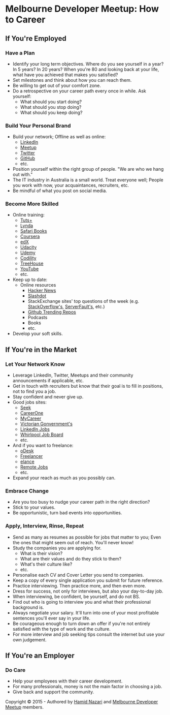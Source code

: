 # Melbourne Developer Meetup: How to Career

## If You're Employed

### Have a Plan
- Identify your long term objectives. Where do you see yourself in a year? In 5 years? In 20 years? When you're 80 and looking back at your life, what have you achieved that makes you satisfied?
- Set milestones and think about how you can reach them.
- Be willing to get out of your comfort zone.
- Do a retrospective on your career path every once in while. Ask yourself:
  - What should you start doing?
  - What should you stop doing?
  - What should you keep doing?

### Build Your Personal Brand
- Build your network; Offline as well as online:
  - [LinkedIn](https://www.linkedin.com)
  - [Meetup](http://www.meetup.com/)
  - [Twitter](https://twitter.com/)
  - [GitHub](https://github.com/)
  - etc.
- Position yourself within the right group of people. "We are who we hang out with."
- The IT industry in Australia is a small world. Treat everyone well; People you work with now, your acquaintances, recruiters, etc.
- Be mindful of what you post on social media.

### Become More Skilled
- Online training:
  - [Tuts+](http://tutsplus.com/)
  - [Lynda](http://www.lynda.com/)
  - [Safari Books](https://www.safaribooksonline.com/)
  - [Coursera](https://www.coursera.org/)
  - [edX](https://www.edx.org/)
  - [Udacity](https://www.udacity.com/)
  - [Udemy](https://www.udemy.com/)
  - [Codility](https://codility.com/programmers/)
  - [TreeHouse](http://teamtreehouse.com/)
  - [YouTube](https://www.youtube.com/)
  - etc.
- Keep up to date:
  - Online resources
    - [Hacker News](https://news.ycombinator.com/)
    - [Slashdot](http://slashdot.org/)
    - StackExchange sites' top questions of the week (e.g. [StackOverflow's](http://stackoverflow.com/?tab=week), [ServerFault's](http://serverfault.com/?tab=week), etc.)
    - [Github Trending Repos](https://github.com/trending)
    - Podcasts
    - Books
    - etc.
- Develop your soft skills.

## If You're in the Market

### Let Your Network Know
- Leverage LinkedIn, Twitter, Meetups and their community announcements if applicable, etc.
- Get in touch with recruiters but know that their goal is to fill in positions, not to find you a job.
- Stay confident and never give up.
- Good jobs sites:
  - [Seek](http://www.seek.com.au/)
  - [CareerOne](http://www.careerone.com.au/)
  - [MyCareer](http://mycareer.com/)
  - [Victorian Gonvernment's](http://careers.vic.gov.au/)
  - [LinkedIn Jobs](https://www.linkedin.com/job/home)
  - [Whirlpool Job Board](https://whirlpool.net.au/jobs/)
  - etc.
- And if you want to freelance:
  - [oDesk](https://www.odesk.com/)
  - [Freelancer](https://www.freelancer.com.au/)
  - [elance](https://www.elance.com/)
  - [Remote Jobs](http://remoteok.io/)
  - etc.
- Expand your reach as much as you possibly can.

### Embrace Change
- Are you too busy to nudge your career path in the right direction?
- Stick to your values.
- Be opportunistic, turn bad events into opportunities.

### Apply, Interview, Rinse, Repeat
- Send as many as resumes as possible for jobs that matter to you; Even the ones that might seem out of reach. You'll never know!
- Study the companies you are applying for.
  - What is their vision?
  - What are their values and do they stick to them?
  - What's their culture like?
  - etc.
- Personalise each CV and Cover Letter you send to companies.
- Keep a copy of every single application you submit for future reference.
- Practice interviewing. Then practice more, and then even more.
- Dress for success, not only for interviews, but also your day-to-day job.
- When interviewing, be confident, be yourself, and do not BS.
- Find out who is going to interview you and what their professional background is.
- Always negotiate your salary. It'll turn into one of your most profitable sentences you'll ever say in your life.
- Be courageous enough to turn down an offer if you're not entirely satisfied with the type of work and the culture.
- For more interview and job seeking tips consult the internet but use your own judgement.

## If You're an Employer

### Do Care
- Help your employees with their career development.
- For many professionals, money is not the main factor in choosing a job.
- Give back and support the community.

Copyright &copy; 2015 - Authored by [Hamid Nazari](https://linkedin.com/in/hamidnazari) and [Melbourne Developer Meetup](http://www.meetup.com/melbourne-developer-meetup/) members.
